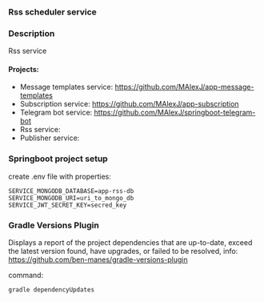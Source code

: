 ### Rss scheduler service

### Description

Rss service

#### Projects:

* Message templates service: https://github.com/MAlexJ/app-message-templates
* Subscription service: https://github.com/MAlexJ/app-subscription
* Telegram bot service: https://github.com/MAlexJ/springboot-telegram-bot
* Rss service:
* Publisher service: 

### Springboot project setup

create .env file with properties:

```
SERVICE_MONGODB_DATABASE=app-rss-db
SERVICE_MONGODB_URI=uri_to_mongo_db
SERVICE_JWT_SECRET_KEY=secred_key
```

### Gradle Versions Plugin

Displays a report of the project dependencies that are up-to-date, exceed the latest version found, have upgrades, or
failed to be resolved, info: https://github.com/ben-manes/gradle-versions-plugin

command:

```
gradle dependencyUpdates
```

